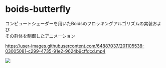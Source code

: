 # boids-butterfly
コンピュートシェーダーを用いたBoidsのフロッキングアルゴリズムの実装および  
その群体を制御したアニメーション

https://user-images.githubusercontent.com/64887037/201105538-03005081-c299-4735-91e2-9624b9cffdcd.mp4

![](https://www.magryllia.com/assets/boids/450.webp)
